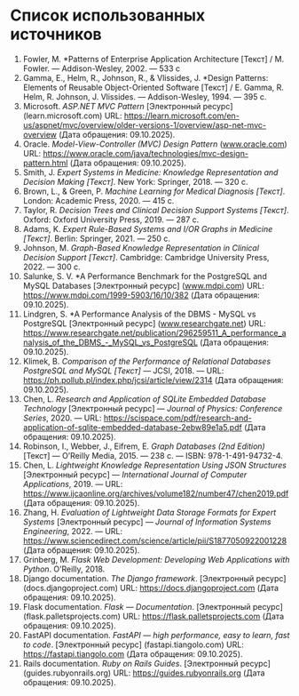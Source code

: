 # Список использованных источников

1. <a id="ref1"> Fowler, M. *Patterns of Enterprise Application Architecture [Текст] / M. Fowler. — Addison-Wesley, 2002. — 533 с  </a>
2. <a id="ref2"> Gamma, E., Helm, R., Johnson, R., & Vlissides, J. *Design Patterns: Elements of Reusable Object-Oriented Software [Текст] / E. Gamma, R. Helm, R. Johnson, J. Vlissides. — Addison-Wesley, 1994. — 395 с. </a> 
3. <a id="ref3"> Microsoft. *ASP.NET MVC Pattern* [Электронный ресурс] (learn.microsoft.com) URL: https://learn.microsoft.com/en-us/aspnet/mvc/overview/older-versions-1/overview/asp-net-mvc-overview (Дата обращения: 09.10.2025). </a> 
4. <a id="ref4"> Oracle. *Model-View-Controller (MVC) Design Pattern* (www.oracle.com) URL: https://www.oracle.com/java/technologies/mvc-design-pattern.html (Дата обращения: 09.10.2025). </a>
5. <a id="ref5"> Smith, J. *Expert Systems in Medicine: Knowledge Representation and Decision Making [Текст]*. New York: Springer, 2018. — 320 с.</a>  
6. <a id="ref6"> Brown, L., & Green, P. *Machine Learning for Medical Diagnosis [Текст]*. London: Academic Press, 2020. — 415 с.</a>  
7. <a id="ref7"> Taylor, R. *Decision Trees and Clinical Decision Support Systems [Текст]*. Oxford: Oxford University Press, 2019. — 287 с.</a>  
8. <a id="ref8"> Adams, K. *Expert Rule-Based Systems and I/OR Graphs in Medicine [Текст]*. Berlin: Springer, 2021. — 250 с.</a>  
9. <a id="ref9"> Johnson, M. *Graph-Based Knowledge Representation in Clinical Decision Support [Текст]*. Cambridge: Cambridge University Press, 2022. — 300 с.</a>
10. <a id="ref10"> Salunke, S. V. *A Performance Benchmark for the PostgreSQL and MySQL Databases [Электронный ресурс] (www.mdpi.com) URL: https://www.mdpi.com/1999-5903/16/10/382  (Дата обращения: 09.10.2025).  </a>  
11. <a id="ref11"> Lindgren, S. *A Performance Analysis of the DBMS - MySQL vs PostgreSQL [Электронный ресурс] (www.researchgate.net) URL: https://www.researchgate.net/publication/296259511_A_performance_analysis_of_the_DBMS_-_MySQL_vs_PostgreSQL  (Дата обращения: 09.10.2025).  </a>  
12. <a id="ref12"> Klimek, B. *Comparison of the Performance of Relational Databases PostgreSQL and MySQL [Текст]* — JCSI, 2018. — URL: https://ph.pollub.pl/index.php/jcsi/article/view/2314  (Дата обращения: 09.10.2025).  </a>
13. <a id="ref13"> Chen, L. *Research and Application of SQLite Embedded Database Technology* [Электронный ресурс] — *Journal of Physics: Conference Series*, 2020. — URL: https://scispace.com/pdf/research-and-application-of-sqlite-embedded-database-2ebw89e1a5.pdf (Дата обращения: 09.10.2025). </a>  
14. <a id="ref14"> Robinson, I., Webber, J., Eifrem, E. *Graph Databases (2nd Edition)* [Текст] — O’Reilly Media, 2015. — 238 с. — ISBN: 978-1-491-94732-4. </a>  
15. <a id="ref15"> Chen, L. *Lightweight Knowledge Representation Using JSON Structures* [Электронный ресурс] — *International Journal of Computer Applications*, 2019. — URL: https://www.ijcaonline.org/archives/volume182/number47/chen2019.pdf (Дата обращения: 09.10.2025). </a>  
16. <a id="ref16"> Zhang, H. *Evaluation of Lightweight Data Storage Formats for Expert Systems* [Электронный ресурс] — *Journal of Information Systems Engineering*, 2022. — URL: https://www.sciencedirect.com/science/article/pii/S1877050922001228 (Дата обращения: 09.10.2025). </a>  
17. <a id="ref17"> Grinberg, M. *Flask Web Development: Developing Web Applications with Python*. O’Reilly, 2018.</a>  
18. <a id="ref18"> Django documentation. *The Django framework*. [Электронный ресурс] (docs.djangoproject.com) URL: https://docs.djangoproject.com  (Дата обращения: 09.10.2025). </a>  
19. <a id="ref19"> Flask documentation. *Flask — Documentation*. [Электронный ресурс] (flask.palletsprojects.com) URL: https://flask.palletsprojects.com  (Дата обращения: 09.10.2025). </a>  
20. <a id="ref20"> FastAPI documentation. *FastAPI — high performance, easy to learn, fast to code*. [Электронный ресурс] (fastapi.tiangolo.com) URL: https://fastapi.tiangolo.com (Дата обращения: 09.10.2025).  </a>  
21. <a id="ref21"> Rails documentation. *Ruby on Rails Guides*. [Электронный ресурс] (guides.rubyonrails.org) URL: https://guides.rubyonrails.org  (Дата обращения: 09.10.2025).  </a>
